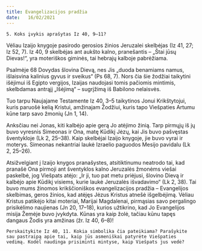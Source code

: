 ```yaml
---
title: Evangelizacijos pradžia 
date:   16/02/2021
---
```


`5. Koks įvykis aprašytas Iz 40, 9–11?`
														
Vėliau Izaijo knygoje pasirodo gerosios žinios Jeruzalei skelbėjas (Iz 41, 27; Iz 52, 7). Iz 40, 9 skelbėjas ant aukšto kalno, pranešantis – „Štai jūsų Dievas!“, yra moteriškos giminės, tai hebrajų kalboje pabrėžiama.

Psalmėje 68 Dovydas šlovina Dievą, nes Jis „duoda benamiams namus, išlaisvina kalinius gyvus ir sveikus“ (Ps 68, 7). Nors čia šie žodžiai taikytini išėjimui iš Egipto vergijos, Izaijas naudojasi tomis pačiomis mintimis, skelbdamas antrąjį „Išėjimą“ – sugrįžimą iš Babilono nelaisvės.

Tuo tarpu Naujajame Testamente Iz 40, 3–5 taikytinos Jonui Krikštytojui, kuris paruošė kelią Kristui, amžinajam Žodžiui, kuris tapo Viešpaties Artumu kūne tarp savo žmonių (Jn 1, 14).

Anksčiau nei Jonas, kiti kalbėjo apie gerą Jo atėjimo žinią. Tarp pirmųjų iš jų buvo vyresnis Simeonas ir Ona, matę Kūdikį Jėzų, kai Jis buvo pašvęstas šventykloje (Lk 2, 25–38). Kaip skelbėjai Izaijo knygoje, jie buvo vyrai ir moterys. Simeonas nekantriai laukė Izraelio paguodos Mesijo pavidalu (Lk 2, 25–26).

Atsižvelgiant į Izaijo knygos pranašystes, atsitiktinumu neatrodo tai, kad pranašė Ona pirmoji ant šventyklos kalno Jeruzalės žmonėms viešai paskelbė, jog Viešpats atėjo: „Ir ji, tuo pat metu priėjusi, šlovino Dievą ir kalbėjo apie Kūdikį visiems, kurie laukė Jeruzalės išvadavimo“ (Lk 2, 38). Tai buvo mums žinomos krikščioniškos evangelizacijos pradžia – Evangelijos skelbimas, geros žinios, kad atėjęs Jėzus Kristus atnešė išgelbėjimą. Vėliau Kristus patikėjo kitai moteriai, Marijai Magdalenai, pirmąsias savo pergalingo prisikėlimo naujienas (Jn 20, 17–18), kurios užtikrino, kad Jo Evangelijos misija Žemėje buvo įvykdyta. Kūnas yra kaip žolė, tačiau kūnu tapęs dangaus Žodis yra amžinas (žr. Iz 40, 6–8)!

`Perskaitykite Iz 40, 11. Kokia simbolika čia pateikiama? Parašykite sau pastraipą apie tai, kaip jūs asmeniškai patyrėte Viešpaties vedimą. Kodėl naudinga prisiminti mintyse, kaip Viešpats jus vedė?`